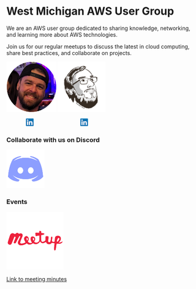 # West Michigan AWS User Group

We are an AWS user group dedicated to sharing knowledge, networking, and learning more about AWS technologies.

Join us for our regular meetups to discuss the latest in cloud computing, share best practices, and collaborate on projects.


![Trent](profile/trent-head.png) ![Justin](profile/justin-head.png)

&nbsp;&nbsp;&nbsp;&nbsp;&nbsp;&nbsp;&nbsp;&nbsp;&nbsp;&nbsp;&nbsp;&nbsp;&nbsp;[![linkedin Logo](profile/linkedin.png)](https://www.linkedin.com/in/trent-n-7951332a2/)
&nbsp; &nbsp;&nbsp;&nbsp;&nbsp;&nbsp;&nbsp;&nbsp;&nbsp;&nbsp;&nbsp;&nbsp;&nbsp;&nbsp;&nbsp;&nbsp;&nbsp;&nbsp;&nbsp;&nbsp;&nbsp;&nbsp;&nbsp;&nbsp;&nbsp;&nbsp;&nbsp;&nbsp;
[![linkedin Logo](profile/linkedin.png)](https://www.linkedin.com/in/wheeleruniverse/)&nbsp;






### Collaborate with us on Discord
[![Discord Logo](profile/discord.png)](https://discord.gg/pWCgySrJ7A)

### Events
[![Meetup Logo](profile/meetup.png)](https://www.meetup.com/west-michigan-aws-users-group/)


[Link to meeting minutes](https://github.com/West-Michigan-AWS-Users-Group/WMAUG-Meetings)
